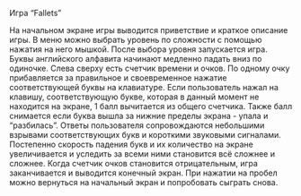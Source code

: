 Игра “Fallets”

На начальном экране игры выводится приветствие и краткое описание игры. В меню можно выбрать уровень по сложности с помощью нажатия на него мышкой. После выбора уровня запускается игра. Буквы английского алфавита начинают медленно падать вниз по одиночке. Слева сверху есть счетчик времени и очков. По одному очку прибавляется за правильное и своевременное нажатие соответствующей буквы на клавиатуре. Если пользователь нажал на клавишу, соответствующую букве, которая в данный момент не находится на экране, 1 балл вычитается из общего счетчика. Также балл снимается если буква вышла за нижние пределы экрана - упала и “разбилась”. Ответы пользователя сопровождаются небольшими взрывами соответствующих букв и короткими звуковыми сигналами. Постепенно скорость падения букв и их количество на экране увеличивается и уследить за всеми ними становится всё сложнее и сложнее. Когда счетчик очков становится отрицательным, игра заканчивается и выводится конечный экран. При нажатии на пробел можно вернуться на начальный экран и попробовать сыграть снова.
